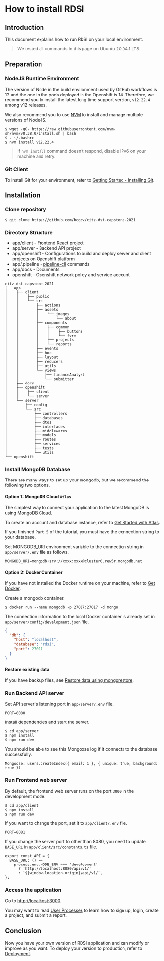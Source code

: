 # How to install RDSI

## Introduction

This document explains how to run RDSI on your local environment.

> We tested all commands in this page on Ubuntu 20.04.1 LTS.

## Preparation

### NodeJS Runtime Environment

The version of Node in the build environment used by GitHub workflows is 12 and the one in the pods deployed in the Openshift is 14. Therefore, we recommend you to install the latest long time support version, `v12.22.4` among v12 releases.

We also recommend you to use [NVM](https://github.com/nvm-sh/nvm#installing-and-updating) to install and manage multiple versions of NodeJS.

```
$ wget -qO- https://raw.githubusercontent.com/nvm-sh/nvm/v0.38.0/install.sh | bash
$ . ~/.bashrc
$ nvm install v12.22.4
```

> If `nvm install` command doesn't respond, disable IPv6 on your machine and retry.

### Git Client

To install Git for your environment, refer to [Getting Started - Installing Git](https://git-scm.com/book/en/v2/Getting-Started-Installing-Git).

## Installation

### Clone repository

`$ git clone https://github.com/bcgov/citz-dst-capstone-2021`

### Directory Structure

- app/client - Frontend React project
- app/server - Backend API project
- app/openshift - Configurations to build and deploy server and client projects on Openshift platform
- app/.pipeline - [pipeline-cli](https://github.com/bcDevOps/pipeline-cli) commands
- app/docs - Documents
- openshift - Openshift network policy and service account

```
citz-dst-capstone-2021
├── app
│    ├── client
│    │    ├── public
│    │    └── src
│    │        ├── actions
│    │        ├── assets
│    │        │    └── images
│    │        │        └── about
│    │        ├── components
│    │        │    ├── common
│    │        │    │    ├── buttons
│    │        │    │    └── form
│    │        │    ├── projects
│    │        │    └── reports
│    │        ├── events
│    │        ├── hoc
│    │        ├── layout
│    │        ├── reducers
│    │        ├── utils
│    │        └── views
│    │            ├── financeAnalyst
│    │            └── submitter
│    ├── docs
│    ├── openshift
│    │    ├── client
│    │    └── server
│    └── server
│        ├── config
│        └── src
│            ├── controllers
│            ├── databases
│            ├── dtos
│            ├── interfaces
│            ├── middlewares
│            ├── models
│            ├── routes
│            ├── services
│            ├── tests
│            └── utils
└── openshift
```

### Install MongoDB Database

There are many ways to set up your mongodb, but we recommend the following two options.

#### Option 1: MongoDB Cloud `Atlas`

The simplest way to connect your application to the latest MongoDB is using [MongoDB Cloud](https://www.mongodb.com/cloud/atlas). 

To create an account and database instance, refer to [Get Started with Atlas](https://docs.atlas.mongodb.com/getting-started/).

If you finished `Part 5` of the tutorial, you must have the connection string to your database.

Set MONGODB_URI environment variable to the connection string in `app/server/.env` file as follows.

`MONGODB_URI=mongodb+srv://xxxx:xxxx@cluster0.rew5r.mongodb.net`

#### Option 2: Docker Container

If you have not installed the Docker runtime on your machine, refer to [Get Docker](https://docs.docker.com/get-docker/).

Create a mongodb container.

`$ docker run --name mongodb -p 27017:27017 -d mongo`

The connection information to the local Docker container is already set in `app/server/config/development.json` file.

```json
{
  "db": {
    "host": "localhost",
    "database": "rdsi",
    "port": 27017
  }
}

```

#### Restore existing data

If you have backup files, see [Restore data using mongorestore](./database.md#Restore-data-using-mongorestore).

### Run Backend API server

Set API server's listening port in `app/server/.env` file.

`PORT=8080`

Install dependencies and start the server.

```
$ cd app/server
$ npm install
$ npm run dev
```

You should be able to see this Mongoose log if it connects to the database successfully.

`Mongoose: users.createIndex({ email: 1 }, { unique: true, background: true })`

### Run Frontend web server

By default, the frontend web server runs on the port `3000` in the development mode.

```
$ cd app/client
$ npm install
$ npm run dev
```

If you want to change the port, set it to `app/client/.env` file.

`PORT=8081`

If you change the server port to other than 8080, you need to update `BASE_URL` in `app/client/src/constants.ts` file.

```
export const API = {
  BASE_URL: () =>
    process.env.NODE_ENV === 'development'
      ? 'http://localhost:8080/api/v1/'
      : `${window.location.origin}/api/v1/`,
};
```

### Access the application

Go to [http://localhost:3000](http://localhost:3000).

You may want to read [User Processes](./user-processes.md) to learn how to sign up, login, create a project, and submit a report.

## Conclusion

Now you have your own version of RDSI application and can modify or improve as you want. To deploy your version to production, refer to [Deployment](./deployment.md).
